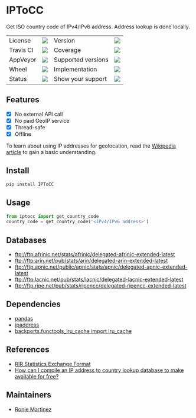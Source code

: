 # IPToCC

 Get ISO country code of IPv4/IPv6 address. Address lookup is done locally.

<table>
    <tr>
        <td>License</td>
        <td><img src='https://img.shields.io/pypi/l/IPToCC.svg'></td>
        <td>Version</td>
        <td><img src='https://img.shields.io/pypi/v/IPToCC.svg'></td>
    </tr>
    <tr>
        <td>Travis CI</td>
        <td><img src='https://travis-ci.org/Code-ReaQtor/IPToCC.svg?branch=develop'></td>
        <td>Coverage</td>
        <td><img src='https://codecov.io/gh/Code-ReaQtor/IPToCC/branch/develop/graph/badge.svg'></td>
    </tr>
    <tr>
        <td>AppVeyor</td>
        <td><img src='https://ci.appveyor.com/api/projects/status/1xmd0gr278bhu090?svg=true'></td>
        <td>Supported versions</td>
        <td><img src='https://img.shields.io/pypi/pyversions/IPToCC.svg'></td>
    </tr>
    <tr>
        <td>Wheel</td>
        <td><img src='https://img.shields.io/pypi/wheel/IPToCC.svg'></td>
        <td>Implementation</td>
        <td><img src='https://img.shields.io/pypi/implementation/IPToCC.svg'></td>
    </tr>
    <tr>
        <td>Status</td>
        <td><img src='https://img.shields.io/pypi/status/IPToCC.svg'></td>
        <td>Show your support</td>
        <td><a href='https://saythanks.io/to/Code-ReaQtor'><img src='https://img.shields.io/badge/Say%20Thanks-!-1EAEDB.svg'></a></td>
    </tr>
</table>

## Features

- [x] No external API call
- [x] No paid GeoIP service
- [x] Thread-safe
- [x] Offline

To learn about using IP addresses for geolocation, read the [Wikipedia article](https://en.wikipedia.org/wiki/Geolocation_software) to gain a basic understanding.

## Install

```bash
pip install IPToCC
```

## Usage

```python
from iptocc import get_country_code
country_code = get_country_code('<IPv4/IPv6 address>')
```

## Databases

- ftp://ftp.afrinic.net/stats/afrinic/delegated-afrinic-extended-latest
- ftp://ftp.arin.net/pub/stats/arin/delegated-arin-extended-latest
- ftp://ftp.apnic.net/public/apnic/stats/apnic/delegated-apnic-extended-latest
- ftp://ftp.lacnic.net/pub/stats/lacnic/delegated-lacnic-extended-latest
- ftp://ftp.ripe.net/pub/stats/ripencc/delegated-ripencc-extended-latest

## Dependencies

- [pandas](https://github.com/pandas-dev/pandas)
- [ipaddress](https://github.com/phihag/ipaddress)
- [backports.functools_lru_cache import lru_cache](https://github.com/jaraco/backports.functools_lru_cache)

## References

- [RIR Statistics Exchange Format](https://www.apnic.net/about-apnic/corporate-documents/documents/resource-guidelines/rir-statistics-exchange-format/)
- [How can I compile an IP address to country lookup database to make available for free?](https://webmasters.stackexchange.com/questions/34628/how-can-i-compile-an-ip-address-to-country-lookup-database-to-make-available-for)

## Maintainers

- [Ronie Martinez](mailto:ronmarti18@gmail.com)
